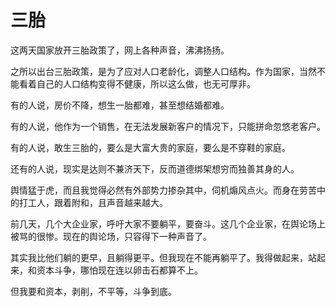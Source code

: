 # 三胎

这两天国家放开三胎政策了，网上各种声音，沸沸扬扬。

之所以出台三胎政策，是为了应对人口老龄化，调整人口结构。作为国家，当然不能看着自己的人口结构变得不健康，所以这么做，也无可厚非。

有的人说，房价不降，想生一胎都难，甚至想结婚都难。

有的人说，他作为一个销售，在无法发展新客户的情况下，只能拼命忽悠老客户。

有的人说，敢生三胎的，要么是大富大贵的家庭，要么是不穿鞋的家庭。

还有的人说，现实是达则不兼济天下，反而道德绑架想穷而独善其身的人。

舆情猛于虎，而且我觉得必然有外部势力掺杂其中，伺机煽风点火。而身在劳苦中的打工人，跟着附和，且声音越来越大。

前几天，几个大企业家，呼吁大家不要躺平，要奋斗。这几个企业家，在舆论场上被骂的很惨。现在的舆论场，只容得下一种声音了。

其实我比他们躺的更早，且躺得更平。但我现在不能再躺平了。我得做起来，站起来，和资本斗争，哪怕现在连以卵击石都算不上。

但我要和资本，剥削，不平等，斗争到底。

